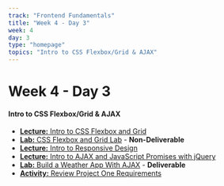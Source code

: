 ```yaml
---
track: "Frontend Fundamentals"
title: "Week 4 - Day 3"
week: 4
day: 3
type: "homepage"
topics: "Intro to CSS Flexbox/Grid & AJAX"
---
```



# Week 4 - Day 3

#### Intro to CSS Flexbox/Grid & AJAX
- [**Lecture:** Intro to CSS Flexbox and Grid](/frontend-fundamentals/week-4/day-3/lecture-materials/intro-to-css-flexbox-and-css-grid/)
- [**Lab:** CSS Flexbox and Grid Lab](/frontend-fundamentals/week-4/day-3/labs/flexbox-and-grid-lab/) - **Non-Deliverable**
- [**Lecture:** Intro to Responsive Design](/frontend-fundamentals/week-4/day-3/lecture-materials/intro-to-responsive-design/)
- [**Lecture:** Intro to AJAX and JavaScript Promises with jQuery](/frontend-fundamentals/week-4/day-3/lecture-materials/intro-to-ajax-and-javascript-promises/)
- [**Lab:** Build a Weather App With AJAX](/frontend-fundamentals/week-4/day-3/labs/build-a-weather-app-with-ajax/) - **Deliverable**
- [**Activity:** Review Project One Requirements](/unit-projects/unit-one-project-requirements/)

